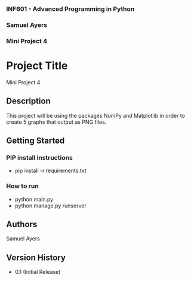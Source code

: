 ### INF601 - Advanced Programming in Python
### Samuel Ayers
### Mini Project 4


# Project Title

Mini Project 4

## Description

This project will be using the packages NumPy and Matplotlib in order to create 5 graphs that output as PNG files.

## Getting Started

### PIP install instructions

* pip install -r requirements.txt

### How to run
* python main.py
* python manage.py runserver
  
## Authors
Samuel Ayers

## Version History
* 0.1 (Initial Release)





